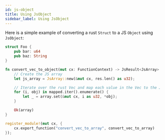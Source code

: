 ```yaml
---
id: js-object
title: Using JsObject
sidebar_label: Using JsObject
---
```


Here is a simple example of converting a rust `Struct` to a JS `Object` using `JsObject`:

```rust
struct Foo {
    pub bar: u64
    pub baz: String
}

fn convert_vec_to_object(mut cx: FunctionContext) -> JsResult<JsArray> {
    // Create the JS array
    let js_array = JsArray::new(&mut cx, res.len() as u32);

    // Iterate over the rust Vec and map each value in the Vec to the JS array
    for (i, obj) in mapped.iter().enumerate() {
        let _ = array.set(&mut cx, i as u32, *obj);
    }

    Ok(array)
}

register_module!(mut cx, {
    cx.export_function("convert_vec_to_array", convert_vec_to_array)
});
```